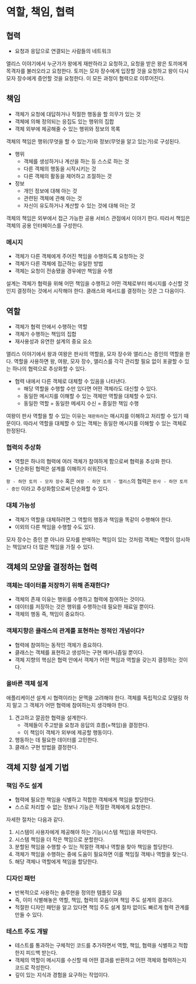 # 역할, 책임, 협력

## 협력

* 요청과 응답으로 연결되는 사람들의 네트워크

앨리스 이야기에서 누군가가 왕에게 재판하라고 요청하고, 요청을 받은 왕은 토끼에게 목격자를 불러오라고 요청한다. 토끼는 모자 장수에게 입장할 것을 요청하고 왕이 다시 모자 장수에게 증언할 것을 요청한다. 이 모든 과정이 협력으로 이루어진다.

## 책임

* 객체가 요청에 대답하거나 적절한 행동을 할 의무가 있는 것
* 객체에 의해 정의되는 응집도 있는 행위의 집합
* 객체 외부에 제공해줄 수 있는 행위와 정보의 목록

객체의 책임은 행위\(무엇을 할 수 있는가\)와 정보\(무엇을 알고 있는가\)로 구성된다.

* 행위
  * 객체를 생성하거나 계산을 하는 등 스스로 하는 것
  * 다른 객체의 행동을 시작시키는 것
  * 다른 객체의 활동을 제어하고 조절하는 것
* 정보
  * 개인 정보에 대해 아는 것
  * 관련된 객체에 관해 아는 것
  * 자신이 유도하거나 계산할 수 있는 것에 대해 아는 것

객체의 책임은 외부에서 접근 가능한 공용 서비스 관점에서 이야기 한다. 따라서 책임은 객체의 공용 인터페이스를 구성한다.

### 메시지

* 객체가 다른 객체에게 주어진 책임을 수행하도록 요청하는 것
* 객체가 다른 객체에 접근하는 유일한 방법
* 객체는 요청이 전송됐을 경우에만 책임을 수행

설계는 객체가 협력을 위해 어떤 책임을 수행하고 어떤 객체로부터 메시지를 수신할 것인지 결정하는 것에서 시작해야 한다. 클래스와 메서드를 결정하는 것은 그 다음이다.

## 역할

* 객체가 협력 안에서 수행하는 역할
* 객체가 수행하는 책임의 집합
* 재사용성과 유연한 설계의 중요 요소

앨리스 이야기에서 왕과 여왕은 판사의 역할을, 모자 장수와 앨리스는 증인의 역할을 한다. 역할을 사용하면 왕, 여왕, 모자 장수, 앨리스를 각각 관리할 필요 없이 포괄할 수 있는 하나의 협력으로 추상화할 수 있다.

* 협력 내에서 다른 객체로 대체할 수 있음을 나타낸다.
  * 해당 역할을 수행할 수만 있다면 어떤 객체라도 대신할 수 있다.
  * 동일한 메시지를 이해할 수 있는 객체만 역할을 대체할 수 있다.
  * 동일한 역할 = 동일한 메세지 수신 = 종일한 책임 수행

여왕이 판사 역할을 할 수 있는 이유는 `재판하라`는 매시지를 이해하고 처리할 수 있기 때문이다. 따라서 역할을 대체할 수 있는 객체는 동일한 메시지를 이해할 수 있는 객체로 한정된다.

### 협력의 추상화

* 역할은 하나의 협력에 여러 객체가 참여하게 함으로써 협력을 추상화 한다.
* 단순화된 협력은 설계를 이해하기 쉬워진다.

`왕 - 하얀 토끼 - 모자 장수` 혹은 `여왕 - 하얀 토끼 - 앨리스`의 협력은 `판사 - 하얀 토끼 - 증인` 이라고 추상화함으로써 단순화할 수 있다.

### 대체 가능성

* 객체가 역할을 대체하려면 그 역할의 행동과 책임을 똑같이 수행해야 한다.
* 이외의 다른 책임을 수행할 수도 있다.

모자 장수는 증인 뿐 아니라 모자를 판매하는 책임이 있는 것처럼 객체는 역할이 암시하는 책임보다 더 많은 책임을 가질 수 있다.

## 객체의 모양을 결정하는 협력

### 객체는 데이터를 저장하기 위해 존재한다?

* 객체의 존재 이유는 행위를 수행하고 협력에 참여하는 것이다.
* 데이터를 저장하는 것은 행위를 수행하는데 필요한 재료일 뿐이다.
* 객체의 행동 즉, 책임이 중요하다.

### 객체지향은 클래스의 관계를 표현하는 정적인 개념이다?

* 협력에 참여하는 동적인 객체가 중요하다.
* 클래스는 객체를 표현하고 생성하는 구현 메커니즘일 뿐이다.
* 객체 지향의 핵심은 협력 안에서 객체가 어떤 책임과 역할을 갖는지 결정하는 것이다.

### 올바른 객체 설계

애플리케이션 설계 시 협력이라는 문맥을 고려해야 한다. 객체를 독립적으로 모델링 하지 말고 그 객체가 어떤 협력에 참여하는지 생각해야 한다.

1. 견고하고 깔끔한 협력을 설계한다. 
   * 객체들이 주고받을 요청과 응답의 흐름\(=책임\)을 결정한다.
   * 이 책임이 객체가 외부에 제공할 행동이다.
2. 행동하는 데 필요한 데이터를 고민한다.
3. 클래스 구현 방법을 결정한다.

## 객체 지향 설계 기법

### 책임 주도 설계

* 협력에 필요한 책임을 식별하고 적합한 객체에게 책임을 할당한다.
* 스스로 처리할 수 없는 정보나 기능은 적절한 객체에게 요청한다.

자세한 절차는 다음과 같다.

1. 시스템이 사용자에게 제공해야 하는 기능\(시스템 책임\)을 파악한다.
2. 시스템 책임을 더 작은 책임으로 분할한다.
3. 분할된 책임을 수행할 수 있는 적절한 객체나 역할을 찾아 책임을 할당한다.
4. 객체가 책임을 수행하는 중에 도움이 필요하면 이를 책임질 객체나 역할을 찾는다.
5. 해당 객체나 역할에게 책임을 할당한다.

### 디자인 패턴

* 반복적으로 사용하는 솔루현을 정의한 템플릿 모음
* 즉, 이미 식별해놓은 역할, 책임, 협력의 모음이며 책임 주도 설계의 결과다.
* 적절한 디자인 패턴을 알고 있다면 책임 주도 설계 절차 없이도 빠르게 협력 관계를 만들 수 있다.

### 테스트 주도 개발

* 테스트를 통과하는 구체적인 코드를 추가하면서 역할, 책임, 협력을 식별하고 적합한지 피드백 받는다.
* 객체의 역할이 메시지를 수신할 때 어떤 결과를 반환하고 어떤 객체와 협력하는지 코드로 작성한다.
* 깊이 있는 지식과 경험을 요구하는 작업이다.

